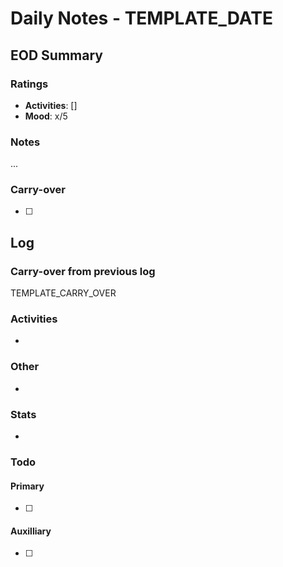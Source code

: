 # Daily Notes - TEMPLATE_DATE

## EOD Summary

### Ratings

- **Activities**: []
- **Mood**: x/5

### Notes

...

### Carry-over

- [ ]

## Log

### Carry-over from previous log

TEMPLATE_CARRY_OVER

### Activities

-

### Other

-

### Stats

-

### Todo

#### Primary

- [ ] 

#### Auxilliary

- [ ] 

